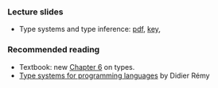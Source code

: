 ### Lecture slides

* Type systems and type inference: [pdf](slides/types.pdf), [key](slides/types.key),

### Recommended reading

- Textbook: new [Chapter 6](readings/types.pdf) on types.
- [Type systems for programming languages](http://gallium.inria.fr/~remy/mpri/cours1.pdf) by Didier Rémy
